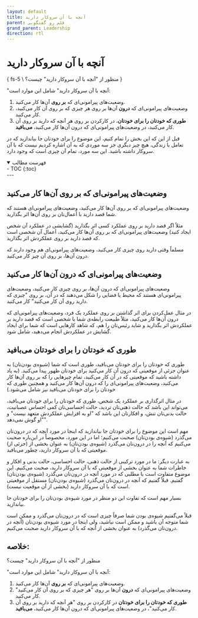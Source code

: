 ```yaml
---
layout: default
title: آنچه با آن سروکار دارید
parent: قلم رو گفتگویی
grand_parent: Leadership
direction: rtl
---
```


# آنچه با آن سروکار دارید
{ fs-5 \ منظور از "آنچه با آن سروکار دارید" چیست؟ }

"آنچه با آن سروکار دارید" شامل این موارد است: 
1. وضعیت‌های پیرامونی‌ای که **بر روی** آن‌ها کار می‌کنید.
2. وضعیت‌های پیرامونی‌ای که **درون** آن‌ها بر روی هر چیزی که بر روی آن کار می‌کنید، کار می‌کنید.
3. **طوری که خودتان را برای خودتان**، در کار‌کردن بر روی هر آنچه که دارید بر روی آن کار می‌کنید، در وضعیت‌های پیرامونی‌ای که درون آن‌ها کار می‌کنید، **می‌بافید**. 

قبل از این که این بخش را تمام کنیم، این موضوع را برای خودتان جا بیاندازید که در تعامل با زندگی، هیچ چیز دیگری جز سه موردی که به آن اشاره کردیم نیست که با آن سروکار داشته باشید. این سه مورد، تمام آن چیزی است که وجود دارد.

<details open markdown="block">
  <summary>فهرست مطالب</summary>
  - TOC
  {:toc}
</details>
---

## وضعیت‌های پیرامونی‌ای که بر روی آن‌ها کار می‌کنید

وضعیت‌های پیرامونی‌ای که بر روی آن‌ها کار می‌کنید، وضعیت‌های پیرامونی‌ای هستند که شما قصد دارید با اَعمال‌تان بر روی آن‌ها اثر بگذارید. 

مثلاً اگر قصد دارید بر روی عملکرد کسی اثر بگذارید (گشایشی در عملکرد آن شخص ایجاد کنید) وضعیت‌های پیرامونی‌ای که بر روی آن‌ها کار می‌کنید، اَعمال آن شخصی است که قصد دارید بر روی عملکردش اثر بگذارید. 

مسلماً وقتی دارید روی چیزی کار می‌کنید، وضعیت‌های پیرامونی‌ای هم وجود دارند که درون آن‌ها، بر روی آن چیز کار می‌کنید.


## وضعیت‌های پیرامونی‌ای که درون آن‌ها کار می‌کنید

وضعیت‌های پیرامونی‌ای که درون آن‌ها، بر روی چیزی کار می‌کنید، وضعیت‌های پیرامونی‌ای هستند که محیط یا فضایی را شکل می‌دهند که در آن، بر روی "چیزی که دارید روی آن کار می‌کنید" کار می‌کنید.

در مثال عمل‌کردن برای اثر گذاشتن بر روی عملکرد یک فرد، وضعیت‌های پیرامونی‌ای که درون آن‌ها کار می‌کنید، مثلاً طبیعت رابطه‌ی شما با شخصی است که قصد دارید بر عملکردش اثر بگذارید و شاید رئیس‌تان را هم، که شاهد کارهایی است که شما برای ایجاد گشایش در عملکردش انجام می‌دهید، شامل ‌شود.


## طوری که خودتان را برای خودتان می‌بافید

طوری که خودتان را برای خودتان می‌بافید، طوری است که شما (شیوه‌ی بودن‌تان) به‌ عنوان جزئی از موقعیتی که درون آن کار می‌کنید برای خودتان ظهور پیدا می‌کنید. (به یاد داشته باشید که موقعیتی که در آن کار می‌کنید، تمام چیزهایی را که بر روی آن‌ها کار می‌کنید، وضعیت‌های پیرامونی‌ای را که درون آن‌ها کار می‌کنید و همچنین طوری که خودتان را برای خودتان می‌بافید نیز شامل می‌شود.) 

در مثال اثرگذاری بر عملکرد یک شخص، طوری که خودتان را برای خودتان می‌بافید، می‌تواند این باشد که حالت ذهنی‌تان ‌تردید، حالت احساسی‌تان کمی احساس عصبانیت، حالت بدنی‌تان تنش، و افکارتان این باشد که "او به افزایش عملکردش متعهد نیست" و "او گوش نمی‌دهد". 

مهم است این موضوع را برای خودتان جا بیاندازید که اینجا در مورد آنچه که در درون‌تان می‌گذرد (شیوه‌ی بودن‌تان) صحبت می‌کنیم؛ اما در این مورد، مخصوصاً در این‌باره صحبت می‌کنیم که آنچه را در درون‌تان می‌گذرد (شیوه‌ی بودن‌تان) به‌ عنوان بخشی از (جزئی از) موقعیتی که با آن سروکار دارید، چطور می‌بافید.

به عبارت دیگر: ما در مورد ‌ترکیبی از حالت ذهنی، حالت احساسی، حالت بدنی و افکار و خاطرات شما به‌ عنوان بخشی از موقعیتی که با آن سروکار دارید، صحبت می‌کنیم. این موضوع متفاوت است با مطلبی که در مورد آنچه در درون‌تان می‌گذرد (شیوه‌ی بودن‌تان) گفتیم. قبلاً گفتیم که آنچه در درون‌تان می‌گذرد (شیوه‌ی بودن‌تان) مستقل از موقعیتی است که با آن سروکار دارید (بخشی از آن موقعیت نیست).

بسیار مهم است که تفاوت این دو منظر در مورد شیوه‌ی بودن‌تان را برای خودتان جا بیاندازید. 

قبلاً می‌گفتیم شیوه‌ی بودن شما صرفاً چیزی است که در درون‌تان می‌گذرد و ممکن است شما متوجه آن باشید و ممکن است نباشید، ولی اینجا در مورد شیوه‌ی بودن‌تان (آنچه در درون‌تان می‌گذرد) به‌ عنوان بخشی از آنچه که با آن سروکار دارید صحبت می‌کنیم.

## خلاصه: 

منظور از "آنچه با آن سروکار دارید" چیست؟

 "آنچه با آن سروکار دارید" شامل این موارد است:
 1. وضعیت‌های پیرامونی‌ای که **بر روی** آن‌ها کار می‌کنید.
 2. وضعیت‌های پیرامونی‌ای که **درون** آن‌ها بر روی "هر چیزی که بر روی آن کار می‌کنید" کار می‌کنید.
 3. **طوری که خودتان را برای خودتان** در کار‌کردن بر روی "هر آنچه که دارید بر روی آن کار می‌کنید"، در وضعیت‌های پیرامونی‌ای که درون آن‌ها کار می‌کنید، **می‌بافید**.
